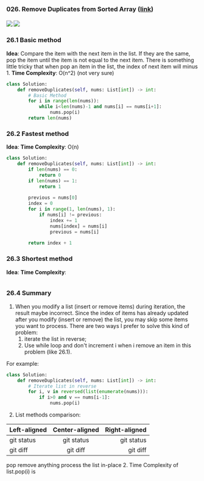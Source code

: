### 026. Remove Duplicates from Sorted Array ([link](https://leetcode.com/problems/remove-duplicates-from-sorted-array/))
#### ![](https://img.shields.io/badge/Tag-Array-brightgreen.svg) ![](https://img.shields.io/badge/Difficult-Easy-brightgreen.svg)
### 26.1 Basic method
**Idea**: Compare the item with the next item in the list. If they are the same, pop the item until the item is not equal to the next item. There is something little tricky that when pop an item in the list, the index of next item will minus 1. 
**Time Complexity**: O(n^2) (not very sure)

``` python
class Solution:
    def removeDuplicates(self, nums: List[int]) -> int:
        # Basic Method
        for i in range(len(nums)):
            while i<len(nums)-1 and nums[i] == nums[i+1]:
                nums.pop(i)
        return len(nums)
```

### 26.2 Fastest method
**Idea**: 
**Time Complexity**: O(n)

``` python
class Solution:
    def removeDuplicates(self, nums: List[int]) -> int:
        if len(nums) == 0:
            return 0
        if len(nums) == 1:
            return 1
        
        previous = nums[0]
        index = 0
        for i in range(1, len(nums), 1):
            if nums[i] != previous:
                index += 1
                nums[index] = nums[i]  
                previous = nums[i]
 
        return index + 1
```

### 26.3 Shortest method
**Idea**: 
**Time Complexity**: 

``` python

```

### 26.4 Summary
1. When you modify a list (insert or remove items) during iteration, the result maybe incorrect. Since the index of items has already updated after you modify (insert or remove) the list, you may skip some items you want to process. There are two ways I prefer to solve this kind of problem: 
    1. iterate the list in reverse; 
    2. Use while loop and don't increment i when i remove an item in this problem (like 26.1).  

For example:
``` python
class Solution:
    def removeDuplicates(self, nums: List[int]) -> int:
        # Iterate list in reverse
        for i, v in reversed(list(enumerate(nums))):
            if i>0 and v == nums[i-1]:
                nums.pop(i)    
```

2. List methods comparison:  

| Left-aligned | Center-aligned | Right-aligned |  
| :---         |     :---:      |          ---: |  
| git status   | git status     | git status    |  
| git diff     | git diff       | git diff      |  

 
pop remove anything process the list in-place
2. Time Complexity of list.pop(i) is 
